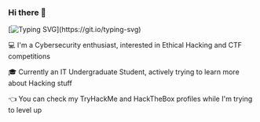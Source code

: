 ### Hi there 👋

[![Typing SVG](https://readme-typing-svg.herokuapp.com/?font=Hack&color=%2300FF00&lines=Welcome+to+my+profile!)](https://git.io/typing-svg)

💻 I'm a Cybersecurity enthusiast, interested in Ethical Hacking and CTF competitions

🎓 Currently an IT Undergraduate Student, actively trying to learn more about Hacking stuff

👈 You can check my TryHackMe and HackTheBox profiles while I'm trying to level up
